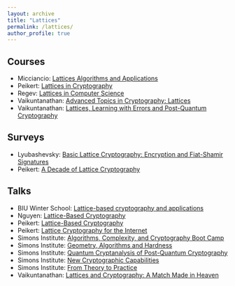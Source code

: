 ```yaml
---
layout: archive
title: "Lattices"
permalink: /lattices/
author_profile: true
---
```


## Courses

- Micciancio: [Lattices Algorithms and Applications](https://cseweb.ucsd.edu/classes/fa19/cse206A-a)
- Peikert: [Lattices in Cryptography](https://web.eecs.umich.edu/~cpeikert/lic15)
- Regev: [Lattices in Computer Science](https://cims.nyu.edu/~regev/teaching/lattices_fall_2009/index.html)
- Vaikuntanathan: [Advanced Topics in Cryptography: Lattices](https://people.csail.mit.edu/vinodv/6876-Fall2015/index.html)
- Vaikuntanathan: [Lattices, Learning with Errors and Post-Quantum Cryptography](https://people.csail.mit.edu/vinodv/CS294)

## Surveys

- Lyubashevsky: [Basic Lattice Cryptography: Encryption and Fiat-Shamir Signatures](https://drive.google.com/file/d/1JTdW5ryznp-dUBBjN12QbvWz9R41NDGU/view)
- Peikert: [A Decade of Lattice Cryptography](https://web.eecs.umich.edu/~cpeikert/pubs/lattice-survey.pdf)

## Talks

- BIU Winter School: [Lattice-based cryptography and applications](http://cyber.biu.ac.il/event/the-2nd-biu-winter-school)
- Nguyen: [Lattice-Based Cryptography](https://youtu.be/MG6g04R_Ims)
- Peikert: [Lattice-Based Cryptography](https://youtu.be/FVFw_qb1ZkY)
- Peikert: [Lattice Cryptography for the Internet](https://youtu.be/uycY1O9f2Nw)
- Simons Institute: [Algorithms, Complexity, and Cryptography Boot Camp](https://simons.berkeley.edu/workshops/schedule/10563)
- Simons Institute: [Geometry, Algorithms and Hardness](https://simons.berkeley.edu/workshops/schedule/10564)
- Simons Institute: [Quantum Cryptanalysis of Post-Quantum Cryptography](https://simons.berkeley.edu/workshops/schedule/14097)
- Simons Institute: [New Cryptographic Capabilities](https://simons.berkeley.edu/workshops/schedule/10566)
- Simons Institute: [From Theory to Practice](https://simons.berkeley.edu/workshops/schedule/10565)
- Vaikuntanathan: [Lattices and Cryptography: A Match Made in Heaven](https://youtu.be/5LGwaICJ5sw)
